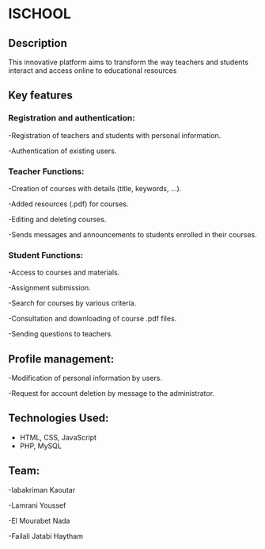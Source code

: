 # ISCHOOL

## Description
This innovative platform aims to transform the way teachers and students interact and access online to educational resources 

## Key features
### Registration and authentication:
-Registration of teachers and students with personal information.

-Authentication of existing users.
### Teacher Functions:
-Creation of courses with details (title, keywords, ...).

-Added resources (.pdf) for courses.

-Editing and deleting courses.

-Sends messages and announcements to students enrolled in their courses.

### Student Functions:
-Access to courses and materials.

-Assignment submission.

-Search for courses by various criteria.

-Consultation and downloading of course .pdf files.

-Sending questions to teachers.
## Profile management:
-Modification of personal information by users.

-Request for account deletion by message to the administrator.
## Technologies Used:
- HTML, CSS, JavaScript
- PHP, MySQL
## Team:
-Iabakriman Kaoutar

-Lamrani Youssef

-El Mourabet Nada

-Failali Jatabi Haytham


